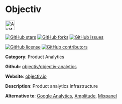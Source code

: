 
# Objectiv 

<a href="https://objectiv.io/"><img src="https://icons.duckduckgo.com/ip3/objectiv.io.ico" alt="Avatar" width="30" height="30" /></a>

[![GitHub stars](https://img.shields.io/github/stars/objectiv/objectiv-analytics.svg?style=social&label=Star&maxAge=2592000)](https://GitHub.com/objectiv/objectiv-analytics/stargazers/) [![GitHub forks](https://img.shields.io/github/forks/objectiv/objectiv-analytics.svg?style=social&label=Fork&maxAge=2592000)](https://GitHub.com/objectiv/objectiv-analytics/network/) [![GitHub issues](https://img.shields.io/github/issues/objectiv/objectiv-analytics.svg)](https://GitHub.com/Nobjectiv/objectiv-analytics/issues/)

[![GitHub license](https://img.shields.io/github/license/objectiv/objectiv-analytics.svg)](https://github.com/objectiv/objectiv-analytics/blob/master/LICENSE) [![GitHub contributors](https://img.shields.io/github/contributors/objectiv/objectiv-analytics.svg)](https://GitHub.com/objectiv/objectiv-analytics/graphs/contributors/) 

**Category**: Product Analytics

**Github**: [objectiv/objectiv-analytics](https://github.com/objectiv/objectiv-analytics)

**Website**: [objectiv.io](https://objectiv.io/)

**Description**:
Product analytics infrastructure

**Alternative to**: [Google Analytics](https://analytics.google.com/analytics/web/), [Amplitude](https://amplitude.com/), [Mixpanel](https://mixpanel.com/)
